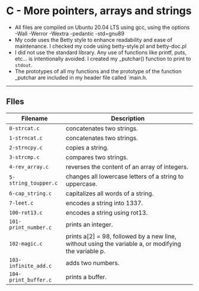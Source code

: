 # C - More pointers, arrays and strings

* All files are compiled on Ubuntu 20.04 LTS using gcc, using the options -Wall -Werror -Wextra -pedantic -std=gnu89
* My code uses the Betty style to enhance readability and ease of maintenance. I checked my code using betty-style.pl and betty-doc.pl
* I did not use the standard library. Any use of functions like printf, puts, etc… is intentionally avoided. I created my _putchar() function to print to `stdout`.
* The prototypes of all my functions and the prototype of the function _putchar are included in my header file called `main.h.
***
## FIles

| Filename | Description |
| -------- | ----------- |
| `0-strcat.c` | concatenates two strings. |
| `1-strncat.c` | concatenates two strings. |
| `2-strncpy.c` | copies a string. |
| `3-strcmp.c` | compares two strings. |
| `4-rev_array.c` | reverses the content of an array of integers. |
| `5-string_toupper.c` | changes all lowercase letters of a string to uppercase. |
| `6-cap_string.c` | capitalizes all words of a string. |
| `7-leet.c` | encodes a string into 1337. |
| `100-rot13.c` | encodes a string using rot13. |
| `101-print_number.c` | prints an integer. |
| `102-magic.c` | prints a[2] = 98, followed by a new line, without using the variable a, or modifying the variable p. |
| `103-infinite_add.c` | adds two numbers. |
| `104-print_buffer.c` | prints a buffer. |
